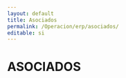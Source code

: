 ```yaml
---
layout: default
title: Asociados
permalink: /Operacion/erp/asociados/
editable: si
---
```


# ASOCIADOS

